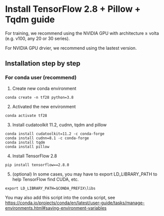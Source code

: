 # Install TensorFlow 2.8  + Pillow + Tqdm guide

For training, we recommend using the NVIDIA GPU with architecture ≥ volta (e.g. v100, any 20 or 30 series).

For NVIDIA GPU drvier, we recommend using the lastest version.

## Installation step by step

### For conda user (recommend)

1. Create new conda environment
```
conda create -n tf28 python=3.8
```
2. Activated the new environment
```
conda activate tf28
```
3. Install cudatoolkit 11.2, cudnn, tqdm and pillow
```
conda install cudatoolkit=11.2 -c conda-forge
conda install cudnn=8.1 -c conda-forge
conda install tqdm
conda install pillow
```
4. Install TensorFlow 2.8

```
pip install tensorflow==2.8.0
```

5. (optional) In some cases, you may have to export LD_LIBRARY_PATH to help TensorFlow find CUDA, etc.

```
export LD_LIBRARY_PATH=$CONDA_PREFIX\libs
```

You may also add this script into the conda script, see https://conda.io/projects/conda/en/latest/user-guide/tasks/manage-environments.html#saving-environment-variables
